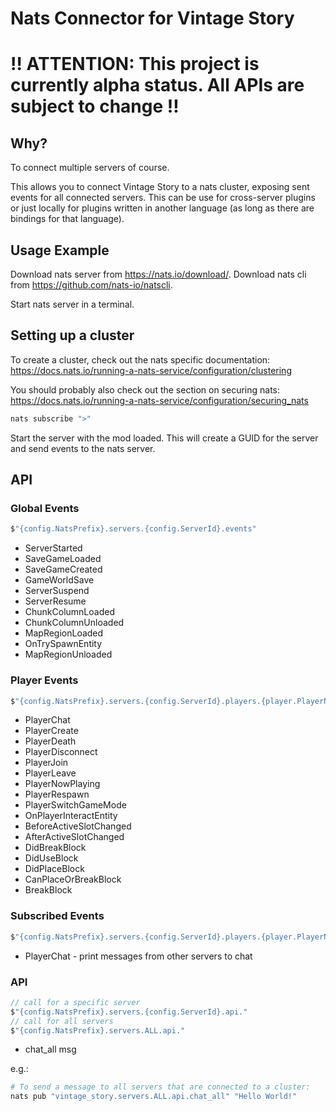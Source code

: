 # Nats Connector for Vintage Story

# ‼️ ATTENTION: This project is currently alpha status. All APIs are subject to change ‼️

## Why?
To connect multiple servers of course.

This allows you to connect Vintage Story to a nats cluster, exposing sent events for all connected servers. This can be use for cross-server plugins or just locally for plugins written in another language (as long as there are bindings for that language).

## Usage Example
Download nats server from https://nats.io/download/.
Download nats cli from https://github.com/nats-io/natscli.

Start nats server in a terminal.

## Setting up a cluster
To create a cluster, check out the nats specific documentation:
https://docs.nats.io/running-a-nats-service/configuration/clustering

You should probably also check out the section on securing nats:
https://docs.nats.io/running-a-nats-service/configuration/securing_nats

```sh
nats subscribe ">"
```

Start the server with the mod loaded. This will create a GUID for the server and send events to the nats server.

## API
### Global Events
```csharp
$"{config.NatsPrefix}.servers.{config.ServerId}.events"
```
- ServerStarted
- SaveGameLoaded
- SaveGameCreated
- GameWorldSave
- ServerSuspend
- ServerResume
- ChunkColumnLoaded
- ChunkColumnUnloaded
- MapRegionLoaded
- OnTrySpawnEntity
- MapRegionUnloaded

### Player Events
```csharp
$"{config.NatsPrefix}.servers.{config.ServerId}.players.{player.PlayerName}.events"
```
- PlayerChat
- PlayerCreate
- PlayerDeath
- PlayerDisconnect
- PlayerJoin
- PlayerLeave
- PlayerNowPlaying
- PlayerRespawn
- PlayerSwitchGameMode
- OnPlayerInteractEntity
- BeforeActiveSlotChanged
- AfterActiveSlotChanged
- DidBreakBlock
- DidUseBlock
- DidPlaceBlock
- CanPlaceOrBreakBlock
- BreakBlock

### Subscribed Events
```csharp
$"{config.NatsPrefix}.servers.{config.ServerId}.players.{player.PlayerName}.events."
```
- PlayerChat - print messages from other servers to chat

### API
```csharp
// call for a specific server
$"{config.NatsPrefix}.servers.{config.ServerId}.api."
// call for all servers
$"{config.NatsPrefix}.servers.ALL.api."
```
- chat_all msg

e.g.:
```sh
# To send a message to all servers that are connected to a cluster:
nats pub "vintage_story.servers.ALL.api.chat_all" "Hello World!"
```